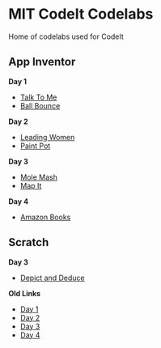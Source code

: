 # MIT CodeIt Codelabs
Home of codelabs used for CodeIt

## App Inventor
**Day 1**
 - [Talk To Me](https://mitcodeit.github.io/appinventor/codelabs/talk-to-me/)
 - [Ball Bounce](https://mitcodeit.github.io/appinventor/codelabs/ball-bounce/)

**Day 2**
 - [Leading Women](https://mitcodeit.github.io/appinventor/codelabs/leading-women/)
 - [Paint Pot](https://mitcodeit.github.io/appinventor/codelabs/paint-pot/)

**Day 3**
 - [Mole Mash](https://mitcodeit.github.io/appinventor/codelabs/mole-mash/)
 - [Map It](https://mitcodeit.github.io/appinventor/codelabs/map-it/)

**Day 4**
 - [Amazon Books](https://mitcodeit.github.io/appinventor/codelabs/amazon-books/)

## Scratch

**Day 3**
 - [Depict and Deduce](https://mitcodeit.github.io/scratch/codelabs/depict-and-deduce/)

**Old Links**
 - [Day 1](https://mitcodeit.github.io/scratch/day1/)
 - [Day 2](https://mitcodeit.github.io/scratch/day2/)
 - [Day 3](https://mitcodeit.github.io/scratch/day3/)
 - [Day 4](https://mitcodeit.github.io/scratch/day4/)
